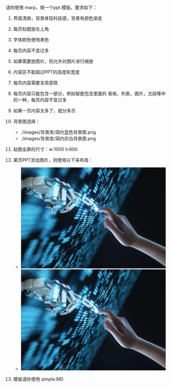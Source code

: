 请你使用 marp，做一个ppt 模版，要求如下：
1. 界面清爽，背景体现科技感，背景有颜色渐变
2. 每页标题放左上角
3. 字体颜色使用黑色
4. 每页内容不宜过多
5. 如果需要放图片，则允许对图片进行缩放
6. 内容区不能超过PPT的高度和宽度
7. 每页内容需要言简意赅
8. 每页内容只能包含一部分，例如智能包含里面的 表格，列表，图片，文段等中的一种，每页内容不宜过多
9. 如果一页内容太多了，就分多页
10. 背景图选择：
    - ./images/背景库/简约蓝色背景图.png
    - ./images/背景库/简约灰白背景图.png
11. 贴图全屏的尺寸：w:1000 h:600
12. 某页PPT添加图片，则使用以下来布局：
    - ![bg right](./images/素材库/人工智能-暗灰主题.png)
    - ![bg left](./images/素材库/人工智能-暗灰主题.png)

13. 模版请你使用 simple.MD 